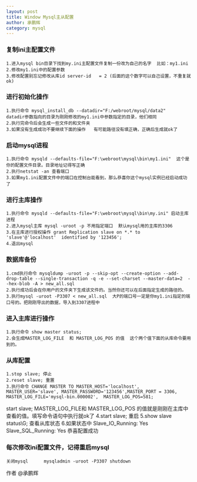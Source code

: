 ```yaml
---
layout: post
title: Window Mysql主从配置
author: 承鹏辉
category: mysql
---
```

### 复制ini主配置文件
	1.进入mysql bin目录下找到my.ini主配置文件复制一份改为自己的名字  比如：my1.ini
    2.修改my1.ini中的配置参数
    3.修改配置别忘记修改从库id server-id	= 2 (后面的这个数字可以自己设置，不重复就ok)

### 进行初始化操作
	1.执行命令 mysql_install_db --datadir="F:/webroot/mysql/data2"   datadir参数指向的目录为刚刚修改的my1.ini中参数指定的目录，他们相同
    2.执行完命令后会生成一些文件的和文件夹
    3.如果没有生成成功不要继续下面的操作   有可能路径没有填正确，正确后生成就ok了

### 启动mysql进程
	1.执行命令 mysqld --defaults-file="F:\webroot\mysql\bin\my1.ini"  这个是你的配置文件目录。目录地址记得写正确
    2.执行netstat -an 查看端口
    3.如果my1.ini配置文件中的端口在控制台能看到，那么恭喜你这个mysql实例已经启动成功了

### 进行主库操作
	1.执行命令 mysqld --defaults-file="F:\webroot\mysql\bin\my.ini" 启动主库进程
	2.进入mysql主库 mysql -uroot -p 不用指定端口  默认mysql用的主库的3306
	3.在主库进行授权操作 grant Replication slave on *.* to 'slave'@'localhost'  identified by '123456';
	4.退出mysql

### 数据库备份
	1.cmd执行命令 mysqldump -uroot -p --skip-opt --create-option --add-drop-table --single-transaction -q -e --set-charset --master-data=2  --hex-blob -A > new_all.sql
	2.执行成功后会在你用户的文件夹下生成该文件的。当然你还可以在后面指定生成的路径的。
	3.执行mysql -uroot -P3307 < new_all.sql  大P的端口号一定是你my1.ini指定的端口号的。把刚刚导出的数据，导入到3307进程中

### 进入主库进行操作
	1.执行命令 show master status; 
	2.会生成MASTER_LOG_FILE  和 MASTER_LOG_POS 的值  这个两个值下面的从库命令要用到的。

### 从库配置
	1.stop slave; 停止
	2.reset slave; 重置
	3.执行命令 CHANGE MASTER TO MASTER_HOST='localhost', MASTER_USER='slave', MASTER_PASSWORD='123456',MASTER_PORT = 3306, MASTER_LOG_FILE='mysql-bin.000002',  MASTER_LOG_POS=581;
start slave;   MASTER_LOG_FILE和 MASTER_LOG_POS 的值就是刚刚在主库中查看的值。填写命令语句中执行就ok了
	4.start slave; 重启
	5.show slave status\G; 查看从库状态
	6.如果状态中	
	Slave_IO_Running: Yes
	Slave_SQL_Running: Yes
	恭喜配置成功
	
### 每次修改ini配置文件，记得重启mysql
	
	关闭mysql      mysqladmin -uroot -P3307 shutdown
	
	

 
作者
@承鹏辉
